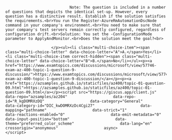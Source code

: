 <p class="card-text">
							
								Note: The question is included in a number of questions that depicts the identical set-up. However, every question has a distinctive result. Establish if the solution satisfies the requirements.<br>You run the Register-AzureRmAutomationDscNode command in your company's environment.<br>You need to make sure that your company's test servers remain correctly configured, regardless of configuration drift.<br>Solution: You set the -ConfigurationMode parameter to ApplyAndMonitor.<br>Does the solution meet the goal?<br>
							
						</p><ul><li class="multi-choice-item"><span class="multi-choice-letter" data-choice-letter="A">A.</span>Yes</li><li class="multi-choice-item correct-hidden"><span class="multi-choice-letter" data-choice-letter="B">B.</span>No</li></ul><p><a href="https://www.examtopics.com/discussions/microsoft/view/57746-exam-az-400-topic-1-question-9-discussion/">https://www.examtopics.com/discussions/microsoft/view/57746-exam-az-400-topic-1-question-9-discussion/</a></p><p><a href="https://azsamples.github.io/staticfiles/az400/topic-01-question-09.html">https://azsamples.github.io/staticfiles/az400/topic-01-question-09.html</a></p><script src="https://giscus.app/client.js"                    data-repo="azsamples/az204"                    data-repo-id="R_kgDOMRXzDQ"                    data-category="General"                    data-category-id="DIC_kwDOMRXzDc4Cgi27"                    data-mapping="pathname"                    data-strict="1"                    data-reactions-enabled="0"                    data-emit-metadata="0"                    data-input-position="bottom"                    data-theme="preferred_color_scheme"                    data-lang="en"                    crossorigin="anonymous"                    async>                    </script>